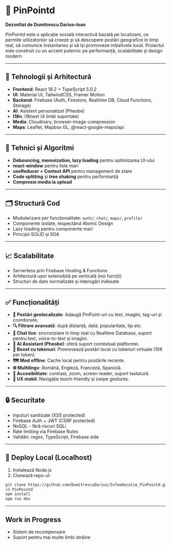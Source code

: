 # 📍 PinPointd  
**Dezvoltat de Dumitrescu Darius–Ioan**  

PinPointd este o aplicație socială interactivă bazată pe localizare, ce permite utilizatorilor să creeze și să descopere postări geografice în timp real, să comunice instantaneu și să își promoveze inițiativele local. Proiectul este construit cu un accent puternic pe performanță, scalabilitate și design modern.

---

## 🔧 Tehnologii și Arhitectură

- **Frontend**: React 18.2 + TypeScript 5.0.2
- **UI**: Material UI, TailwindCSS, Framer Motion
- **Backend**: Firebase (Auth, Firestore, Realtime DB, Cloud Functions, Storage)
- **AI**: Asistent personalizat (Pheobe)
- **I18n**: i18next (4 limbi suportate)
- **Media**: Cloudinary, browser-image-compression
- **Maps**: Leaflet, Mapbox GL, @react-google-maps/api

---

## 🧠 Tehnici și Algoritmi

- **Debouncing, memoization, lazy loading** pentru optimizarea UI-ului
- **react-window** pentru liste mari
- **useReducer + Context API** pentru management de stare
- **Code splitting** și **tree shaking** pentru performanță
- **Compresie media la upload**

---

## 🗂 Structură Cod

- Modularizare per funcționalitate: `auth/`, `chat/`, `maps/`, `profile/`
- Componente izolate, respectând Atomic Design
- Lazy loading pentru componente mari
- Principii SOLID și SOA

---

## 📈 Scalabilitate

- Serverless prin Firebase Hosting & Functions
- Arhitectură ușor extensibilă pe verticală (noi funcții)
- Structuri de date normalizate și interogări indexate

---

## ✅ Funcționalități

- **📌 Postări geolocalizate**: Adaugă PinPoint-uri cu text, imagini, tag-uri și coordonate.
- **🔍 Filtrare avansată**: după distanță, dată, popularitate, tip etc.
- **💬 Chat live**: sincronziare în timp real cu Realtime Database, suport pentru text, voice-to-text și imagini.
- **🤖 AI Assistant (Pheobe)**: oferă suport contextual platformei.
- **🚀 Boost cu tokenuri**: Promovează postări local cu tokenuri virtuale (10€ per token).
- **🗺 Mod offline**: Cache local pentru postările recente.
- **🌐 Multilingv**: Română, Engleză, Franceză, Spaniolă.
- **🧩 Accesibilitate**: contrast, zoom, screen reader, suport tastatură.
- **📱 UX mobil**: Navigație touch-friendly și swipe gestures.

---

## 🔒 Securitate

- Inputuri sanitizate (XSS protected)
- Firebase Auth + JWT (CSRF protected)
- NoSQL - fără riscuri SQLi
- Rate limiting via Firebase Rules
- Validări: regex, TypeScript, Firebase side

---

## 🚀 Deploy Local (Localhost)

1. Instalează Node.js
2. Clonează repo-ul:
```bash
git clone https://github.com/DumitrescuDarius/Infoeducatie_PinPointd.git
cd PinPointd
npm install
npm run dev
```

---

## Work in Progress

- Sistem de recompensare
- Suport pentru mai multe limbi străine
